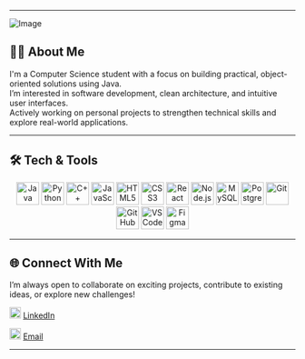 
---
![Image](https://github.com/user-attachments/assets/a6460f90-a18f-4bf8-8188-084cd68a16c4)

## 👩‍💻 About Me

I'm a Computer Science student with a focus on building practical, object-oriented solutions using Java.  
I’m interested in software development, clean architecture, and intuitive user interfaces.  
Actively working on personal projects to strengthen technical skills and explore real-world applications.

---

## 🛠️ Tech & Tools

<p align="center">
  <img src="https://cdn.jsdelivr.net/gh/devicons/devicon/icons/java/java-original.svg" height="40" alt="Java"/>
  <img src="https://cdn.jsdelivr.net/gh/devicons/devicon/icons/python/python-original.svg" height="40" alt="Python"/>
  <img src="https://cdn.jsdelivr.net/gh/devicons/devicon/icons/cplusplus/cplusplus-original.svg" height="40" alt="C++"/>
  <img src="https://cdn.jsdelivr.net/gh/devicons/devicon/icons/javascript/javascript-original.svg" height="40" alt="JavaScript"/>
  <img src="https://cdn.jsdelivr.net/gh/devicons/devicon/icons/html5/html5-original.svg" height="40" alt="HTML5"/>
  <img src="https://cdn.jsdelivr.net/gh/devicons/devicon/icons/css3/css3-original.svg" height="40" alt="CSS3"/>
  <img src="https://cdn.jsdelivr.net/gh/devicons/devicon/icons/react/react-original.svg" height="40" alt="React"/>
  <img src="https://cdn.jsdelivr.net/gh/devicons/devicon/icons/nodejs/nodejs-original.svg" height="40" alt="Node.js"/>
  <img src="https://cdn.jsdelivr.net/gh/devicons/devicon/icons/mysql/mysql-original.svg" height="40" alt="MySQL"/>
  <img src="https://cdn.jsdelivr.net/gh/devicons/devicon/icons/postgresql/postgresql-original.svg" height="40" alt="PostgreSQL"/>
  <img src="https://cdn.jsdelivr.net/gh/devicons/devicon/icons/git/git-original.svg" height="40" alt="Git"/>
  <img src="https://cdn.jsdelivr.net/gh/devicons/devicon/icons/github/github-original.svg" height="40" alt="GitHub"/>
  <img src="https://cdn.jsdelivr.net/gh/devicons/devicon/icons/vscode/vscode-original.svg" height="40" alt="VS Code"/>
  <img src="https://cdn.jsdelivr.net/gh/devicons/devicon/icons/figma/figma-original.svg" height="40" alt="Figma"/>
</p>

---

## 🌐 Connect With Me

I’m always open to collaborate on exciting projects, contribute to existing ideas, or explore new challenges!

<p>
  <img src="https://cdn.jsdelivr.net/gh/devicons/devicon/icons/linkedin/linkedin-original.svg" height="20" alt="LinkedIn"/>
  <a href="https://www.linkedin.com/in/layan-alshaibani-16a39035a?utm_source=share&utm_campaign=share_via&utm_content=profile&utm_medium=ios_app" target="_blank">
    LinkedIn
  </a>
</p>

<p>
  <img src="https://img.icons8.com/color/48/000000/microsoft-outlook-2019.png" height="20" alt="Outlook"/>
  <a href="mailto:Layansh_alotaibi@outlook.com">Email</a>
</p>

---
